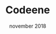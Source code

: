 ---
title: "Codeene"
date: "november 2018"
tags: "Branding, Django, HTML, CSS, Reactjs"
image: "dukstack.png"
---